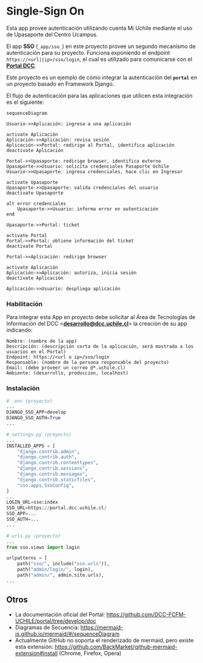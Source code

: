 # Single-Sign On

Esta app provee autenticación utilizando cuenta Mi Uchile mediante el uso de Upasaporte del Centro Ucampus.

El app **SSO** (`_app/sso_`) en este proyecto provee un segundo mecanismo de autenticación para su proyecto. Funciona exponiendo el endpoint `https://<url||ip>/sso/login`, el cual es utilizado para comunicarse con el [**Portal DCC**](https://apps.dcc.uchile.cl/portal).

Este proyecto es un ejemplo de cómo integrar la autenticación del **`portal`** en un proyecto basado en Framework Django.

El flujo de autenticación para las aplicaciones que utilicen esta integración es el siguiente:

```mermaid
sequenceDiagram

Usuario->>Aplicación: ingresa a una aplicación

activate Aplicación
Aplicación->>Aplicación: revisa sesión
Aplicación->>Portal: redirige al Portal, identifica aplicación
deactivate Aplicación

Portal->>Upasaporte: redirige browser, identifica externo
Upasaporte->>Usuario: solicita credenciales Pasaporte Uchile
Usuario->>Upasaporte: ingresa credenciales, hace clic en Ingresar

activate Upasaporte
Upasaporte->>Upasaporte: valida credenciales del usuario
deactivate Upasaporte

alt error credenciales
    Upasaporte->>Usuario: informa error en autenticación
end

Upasaporte->>Portal: ticket

activate Portal
Portal->>Portal: obtiene información del ticket
deactivate Portal

Portal->>Aplicación: redirige browser

activate Aplicación
Aplicación->>Aplicación: autoriza, inicia sesión
deactivate Aplicación

Aplicación->>Usuario: despliega aplicación
```

### Habilitación

Para integrar esta App en proyecto debe solicitar al Área de Tecnologías de Información del DCC <**desarrollo@dcc.uchile.cl**> la creación de su app indicando:

```dotenv
Nombre: (nombre de la app)
Descripción: (descripción corta de la aplicación, será mostrada a los usuarios en el Portal)
Endpoint: https://<url o ip>/sso/login
Responsable: (nombre de la persona responsable del proyecto)
Email: (debe proveer un correo @*.uchile.cl)
Ambiente: (desarrollo, produccion, localhost)
```

### Instalación

```python
# .env (proyecto)
...
DJANGO_SSO_APP=develop
DJANGO_SSO_AUTH=True
...
```

```python
# settings.py (proyecto)
...
INSTALLED_APPS = [
    "django.contrib.admin",
    "django.contrib.auth",
    "django.contrib.contenttypes",
    "django.contrib.sessions",
    "django.contrib.messages",
    "django.contrib.staticfiles",
    "sso.apps.SsoConfig",
]
...
LOGIN_URL=sso:index
SSO_URL=https://portal.dcc.uchile.cl/
SSO_APP=...
SSO_AUTH=...
...
```

```python
# urls.py (proyecto)
...
from sso.views import login

urlpatterns = [
    path("sso/", include("sso.urls")),
    path("admin/login/", login),
    path("admin/", admin.site.urls),
...
```

## Otros

- La documentación oficial del Portal: <https://github.com/DCC-FCFM-UCHILE/portal/tree/develop/doc>
- Diagramas de Secuencia: <https://mermaid-js.github.io/mermaid/#/sequenceDiagram>
- Actualmente GitHub no soporta el renderizado de mermaid, pero existe esta extensión: <https://github.com/BackMarket/github-mermaid-extension#install> (Chrome, Firefox, Opera)
